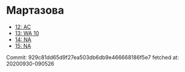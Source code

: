 # Мартазова
- [12: AC](12.md)
- [13: WA 10](13.md)
- [14: NA](14.md)
- [15: NA](15.md)

Commit: 929c81dd65d9f27ea503db6db9e466668186f5e7
 fetched at: 20200930-090526
